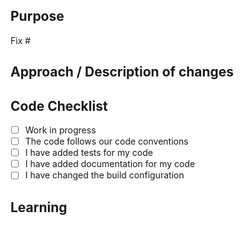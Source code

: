 <!--It is not necessary to remove the comments as they do not appear in the PR.-->

<!--
Checklist before you create PR:
- Link to issue it fixes in the Purpose section
- Add someone for review
- Add matching labels (Priority and Type labels)
-->

## Purpose
<!--Describe the problem or feature and link to the issues.-->
Fix #

## Approach / Description of changes
<!--How does this change/fix the problem?-->
<!--Provide screenshots (before and after) if doing design changes.-->

## Code Checklist
- [ ] Work in progress <!--If the code is not ready to merge.-->
- [ ] The code follows our code conventions
- [ ] I have added tests for my code
- [ ] I have added documentation for my code
- [ ] I have changed the build configuration

## Learning
<!--Link to libraries, addons and sources of information used to solve the problem.-->
